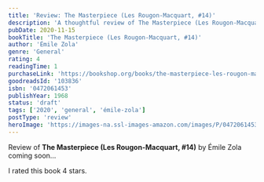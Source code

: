 ```yaml
---
title: 'Review: The Masterpiece (Les Rougon-Macquart, #14)'
description: 'A thoughtful review of The Masterpiece (Les Rougon-Macquart, #14) by Émile Zola'
pubDate: 2020-11-15
bookTitle: 'The Masterpiece (Les Rougon-Macquart, #14)'
author: 'Émile Zola'
genre: 'General'
rating: 4
readingTime: 1
purchaseLink: 'https://bookshop.org/books/the-masterpiece-les-rougon-macquart-14/9780472061457'
goodreadsId: '103836'
isbn: '0472061453'
publishYear: 1968
status: 'draft'
tags: ['2020', 'general', 'émile-zola']
postType: 'review'
heroImage: 'https://images-na.ssl-images-amazon.com/images/P/0472061453.01.L.jpg'
---
```


Review of **The Masterpiece (Les Rougon-Macquart, #14)** by Émile Zola coming soon...

I rated this book 4 stars.